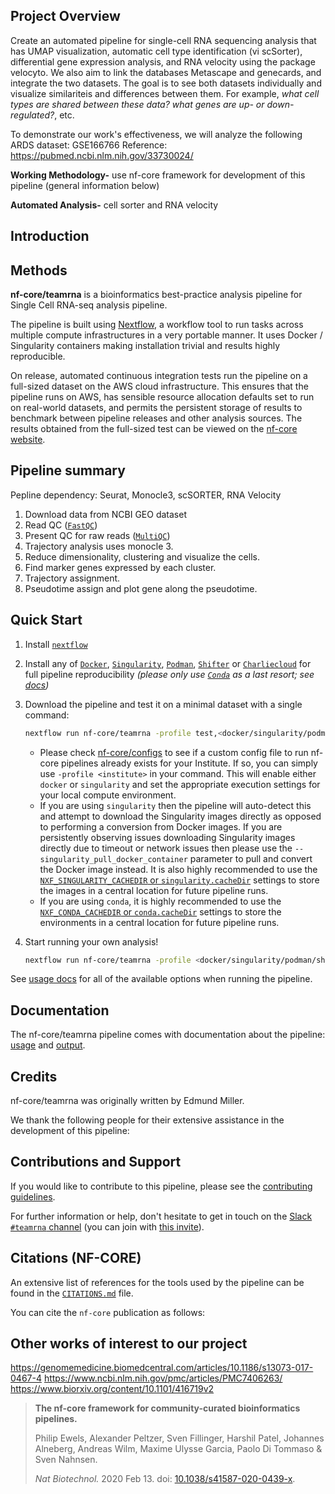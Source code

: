 ## Project Overview
Create an automated pipeline for single-cell RNA sequencing analysis that has UMAP visualization, automatic cell type identification (vi scSorter), differential gene expression analysis, and RNA velocity using the package velocyto. We also aim to link the databases Metascape and  genecards, and integrate the two datasets. The goal is to see both datasets individually and visualize similariteis and differences between them. For example, _what cell types are shared between these data? what genes are up- or down-regulated?_, etc. 

To demonstrate our work's effectiveness, we will analyze the following ARDS dataset: GSE166766
Reference: https://pubmed.ncbi.nlm.nih.gov/33730024/

**Working Methodology-** use nf-core framework for development of this pipeline (general information below)

**Automated Analysis-** cell sorter and RNA velocity

## Introduction

## Methods

<!-- TODO nf-core: Write a 1-2 sentence summary of what data the pipeline is for and what it does -->
**nf-core/teamrna** is a bioinformatics best-practice analysis pipeline for Single Cell RNA-seq analysis pipeline.

The pipeline is built using [Nextflow](https://www.nextflow.io), a workflow tool to run tasks across multiple compute infrastructures in a very portable manner. It uses Docker / Singularity containers making installation trivial and results highly reproducible.

<!-- TODO nf-core: Add full-sized test dataset and amend the paragraph below if applicable -->
On release, automated continuous integration tests run the pipeline on a full-sized dataset on the AWS cloud infrastructure. This ensures that the pipeline runs on AWS, has sensible resource allocation defaults set to run on real-world datasets, and permits the persistent storage of results to benchmark between pipeline releases and other analysis sources. The results obtained from the full-sized test can be viewed on the [nf-core website](https://nf-co.re/teamrna/results).

## Pipeline summary

<!-- TODO nf-core: Fill in short bullet-pointed list of the default steps in the pipeline -->
Pepline dependency:
Seurat,
Monocle3,
scSORTER,
RNA Velocity


1. Download data from NCBI GEO dataset
2. Read QC ([`FastQC`](https://www.bioinformatics.babraham.ac.uk/projects/fastqc/))
3. Present QC for raw reads ([`MultiQC`](http://multiqc.info/))
4. Trajectory analysis uses monocle 3.
5. Reduce dimensionality, clustering and visualize the cells.
6. Find marker genes expressed by each cluster.
7. Trajectory assignment.
7. Pseudotime assign and plot gene along the pseudotime.

## Quick Start

1. Install [`nextflow`](https://nf-co.re/usage/installation)

2. Install any of [`Docker`](https://docs.docker.com/engine/installation/), [`Singularity`](https://www.sylabs.io/guides/3.0/user-guide/), [`Podman`](https://podman.io/), [`Shifter`](https://nersc.gitlab.io/development/shifter/how-to-use/) or [`Charliecloud`](https://hpc.github.io/charliecloud/) for full pipeline reproducibility _(please only use [`Conda`](https://conda.io/miniconda.html) as a last resort; see [docs](https://nf-co.re/usage/configuration#basic-configuration-profiles))_

3. Download the pipeline and test it on a minimal dataset with a single command:

    ```bash
    nextflow run nf-core/teamrna -profile test,<docker/singularity/podman/shifter/charliecloud/conda/institute>
    ```

    * Please check [nf-core/configs](https://github.com/nf-core/configs#documentation) to see if a custom config file to run nf-core pipelines already exists for your Institute. If so, you can simply use `-profile <institute>` in your command. This will enable either `docker` or `singularity` and set the appropriate execution settings for your local compute environment.
    * If you are using `singularity` then the pipeline will auto-detect this and attempt to download the Singularity images directly as opposed to performing a conversion from Docker images. If you are persistently observing issues downloading Singularity images directly due to timeout or network issues then please use the `--singularity_pull_docker_container` parameter to pull and convert the Docker image instead. It is also highly recommended to use the [`NXF_SINGULARITY_CACHEDIR` or `singularity.cacheDir`](https://www.nextflow.io/docs/latest/singularity.html?#singularity-docker-hub) settings to store the images in a central location for future pipeline runs.
    * If you are using `conda`, it is highly recommended to use the [`NXF_CONDA_CACHEDIR` or `conda.cacheDir`](https://www.nextflow.io/docs/latest/conda.html) settings to store the environments in a central location for future pipeline runs.

4. Start running your own analysis!

    <!-- TODO nf-core: Update the example "typical command" below used to run the pipeline -->

    ```bash
    nextflow run nf-core/teamrna -profile <docker/singularity/podman/shifter/charliecloud/conda/institute> --input samplesheet.csv --genome GRCh37
    ```

See [usage docs](https://nf-co.re/teamrna/usage) for all of the available options when running the pipeline.

## Documentation

The nf-core/teamrna pipeline comes with documentation about the pipeline: [usage](https://nf-co.re/teamrna/usage) and [output](https://nf-co.re/teamrna/output).

## Credits

nf-core/teamrna was originally written by Edmund Miller.

We thank the following people for their extensive assistance in the development
of this pipeline:

<!-- TODO nf-core: If applicable, make list of people who have also contributed -->

## Contributions and Support

If you would like to contribute to this pipeline, please see the [contributing guidelines](.github/CONTRIBUTING.md).

For further information or help, don't hesitate to get in touch on the [Slack `#teamrna` channel](https://nfcore.slack.com/channels/teamrna) (you can join with [this invite](https://nf-co.re/join/slack)).

## Citations (NF-CORE) 

<!-- TODO nf-core: Add citation for pipeline after first release. Uncomment lines below and update Zenodo doi and badge at the top of this file. -->
<!-- If you use  nf-core/teamrna for your analysis, please cite it using the following doi: [10.5281/zenodo.XXXXXX](https://doi.org/10.5281/zenodo.XXXXXX) -->

<!-- TODO nf-core: Add bibliography of tools and data used in your pipeline -->
An extensive list of references for the tools used by the pipeline can be found in the [`CITATIONS.md`](CITATIONS.md) file.

You can cite the `nf-core` publication as follows:

## Other works of interest to our project
https://genomemedicine.biomedcentral.com/articles/10.1186/s13073-017-0467-4
https://www.ncbi.nlm.nih.gov/pmc/articles/PMC7406263/
https://www.biorxiv.org/content/10.1101/416719v2


> **The nf-core framework for community-curated bioinformatics pipelines.**
>
> Philip Ewels, Alexander Peltzer, Sven Fillinger, Harshil Patel, Johannes Alneberg, Andreas Wilm, Maxime Ulysse Garcia, Paolo Di Tommaso & Sven Nahnsen.
>
> _Nat Biotechnol._ 2020 Feb 13. doi: [10.1038/s41587-020-0439-x](https://dx.doi.org/10.1038/s41587-020-0439-x).
